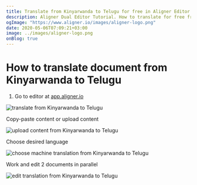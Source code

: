 ```yaml
---
title: Translate from Kinyarwanda to Telugu for free in Aligner Editor
description: Aligner Dual Editor Tutorial. How to translate for free from Kinyarwanda to Telugu. Aligner is multilingual document management platform. 
ogImage: "https://www.aligner.io/images/aligner-logo.png"
date: 2020-05-06T07:09:21+03:00
image: ../images/aligner-logo.png
onBlog: true
---
```


# How to translate document from Kinyarwanda to Telugu

1. Go to editor at [app.aligner.io](https://app.aligner.io "Aligner App web page")

![translate from Kinyarwanda to Telugu](../aligner-blank-editor.png "translate from Kinyarwanda to Telugu")

Copy-paste content or upload content

![upload content from Kinyarwanda to Telugu](../aligner-uploaded-document.png "upload content from Kinyarwanda to Telugu")

Choose desired language

![choose machine translation from Kinyarwanda to Telugu](../aligner-language-dropdown.png "choose machine translation from Kinyarwanda to Telugu")

Work and edit 2 documents in parallel

![edit translation from Kinyarwanda to Telugu](../aligner-double-sitded-editor.png "edit translation from Kinyarwanda to Telugu")

